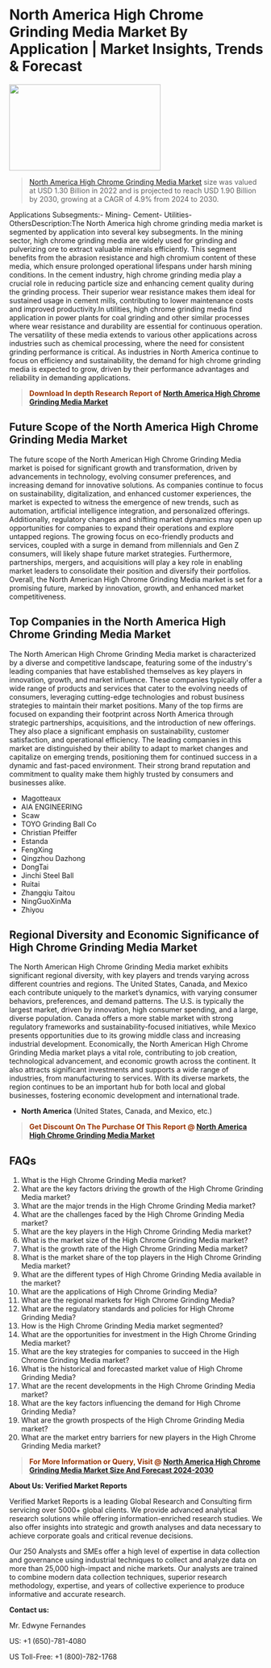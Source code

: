 <p><h1>North America High Chrome Grinding Media Market By Application | Market Insights, Trends & Forecast</h1><p><img class="aligncenter size-medium wp-image-105565" src="https://ffe5etoiles.com/wp-content/uploads/2025/01/MST7-300x171.png" alt="" width="300" height="171" /></p><blockquote><p><a href="https://www.verifiedmarketreports.com/download-sample/?rid=516260&utm_source=Github-NA&utm_medium=358" target="_blank">North America High Chrome Grinding Media Market</a> size was valued at USD 1.30 Billion in 2022 and is projected to reach USD 1.90 Billion by 2030, growing at a CAGR of 4.9% from 2024 to 2030.</p></blockquote>Applications Subsegments:- Mining- Cement- Utilities- OthersDescription:The North America high chrome grinding media market is segmented by application into several key subsegments. In the mining sector, high chrome grinding media are widely used for grinding and pulverizing ore to extract valuable minerals efficiently. This segment benefits from the abrasion resistance and high chromium content of these media, which ensure prolonged operational lifespans under harsh mining conditions. In the cement industry, high chrome grinding media play a crucial role in reducing particle size and enhancing cement quality during the grinding process. Their superior wear resistance makes them ideal for sustained usage in cement mills, contributing to lower maintenance costs and improved productivity.In utilities, high chrome grinding media find application in power plants for coal grinding and other similar processes where wear resistance and durability are essential for continuous operation. The versatility of these media extends to various other applications across industries such as chemical processing, where the need for consistent grinding performance is critical. As industries in North America continue to focus on efficiency and sustainability, the demand for high chrome grinding media is expected to grow, driven by their performance advantages and reliability in demanding applications.</p><blockquote><p><span style="color: #993300;"><strong>Download In depth Research Report of <a href="https://www.verifiedmarketreports.com/download-sample/?rid=516260&utm_source=Github-NA&utm_medium=358">North America High Chrome Grinding Media Market</a></strong></span></p></blockquote><h2>Future Scope of the North America High Chrome Grinding Media Market</h2><p>The future scope of the North American High Chrome Grinding Media market is poised for significant growth and transformation, driven by advancements in technology, evolving consumer preferences, and increasing demand for innovative solutions. As companies continue to focus on sustainability, digitalization, and enhanced customer experiences, the market is expected to witness the emergence of new trends, such as automation, artificial intelligence integration, and personalized offerings. Additionally, regulatory changes and shifting market dynamics may open up opportunities for companies to expand their operations and explore untapped regions. The growing focus on eco-friendly products and services, coupled with a surge in demand from millennials and Gen Z consumers, will likely shape future market strategies. Furthermore, partnerships, mergers, and acquisitions will play a key role in enabling market leaders to consolidate their position and diversify their portfolios. Overall, the North American High Chrome Grinding Media market is set for a promising future, marked by innovation, growth, and enhanced market competitiveness.</p><h2>Top Companies in the North America High Chrome Grinding Media Market</h2><p>The North American High Chrome Grinding Media market is characterized by a diverse and competitive landscape, featuring some of the industry's leading companies that have established themselves as key players in innovation, growth, and market influence. These companies typically offer a wide range of products and services that cater to the evolving needs of consumers, leveraging cutting-edge technologies and robust business strategies to maintain their market positions. Many of the top firms are focused on expanding their footprint across North America through strategic partnerships, acquisitions, and the introduction of new offerings. They also place a significant emphasis on sustainability, customer satisfaction, and operational efficiency. The leading companies in this market are distinguished by their ability to adapt to market changes and capitalize on emerging trends, positioning them for continued success in a dynamic and fast-paced environment. Their strong brand reputation and commitment to quality make them highly trusted by consumers and businesses alike.</p><p><ul><li>Magotteaux </li><li> AIA ENGINEERING </li><li> Scaw </li><li> TOYO Grinding Ball Co </li><li> Christian Pfeiffer </li><li> Estanda </li><li> FengXing </li><li> Qingzhou Dazhong </li><li> DongTai </li><li> Jinchi Steel Ball </li><li> Ruitai </li><li> Zhangqiu Taitou </li><li> NingGuoXinMa </li><li> Zhiyou</li></ul></p><h2>Regional Diversity and Economic Significance of High Chrome Grinding Media Market</h2><p>The North American High Chrome Grinding Media market exhibits significant regional diversity, with key players and trends varying across different countries and regions. The United States, Canada, and Mexico each contribute uniquely to the market’s dynamics, with varying consumer behaviors, preferences, and demand patterns. The U.S. is typically the largest market, driven by innovation, high consumer spending, and a large, diverse population. Canada offers a more stable market with strong regulatory frameworks and sustainability-focused initiatives, while Mexico presents opportunities due to its growing middle class and increasing industrial development. Economically, the North American High Chrome Grinding Media market plays a vital role, contributing to job creation, technological advancement, and economic growth across the continent. It also attracts significant investments and supports a wide range of industries, from manufacturing to services. With its diverse markets, the region continues to be an important hub for both local and global businesses, fostering economic development and international trade.</p><ul> <li><strong>North America</strong> (United States, Canada, and Mexico, etc.)</li></ul><blockquote><p><span style="color: #993300;"><strong>Get Discount On The Purchase Of This Report @ <a href="https://www.verifiedmarketreports.com/ask-for-discount/?rid=516260&utm_source=Github-NA&utm_medium=358">North America High Chrome Grinding Media Market</a></strong></span></p></blockquote><h2>FAQs</h2><p><ol> <li>What is the High Chrome Grinding Media market?</div><div></li> <li>What are the key factors driving the growth of the High Chrome Grinding Media market?</div><div></li> <li>What are the major trends in the High Chrome Grinding Media market?</div><div></li> <li>What are the challenges faced by the High Chrome Grinding Media market?</div><div></li> <li>What are the key players in the High Chrome Grinding Media market?</div><div></li> <li>What is the market size of the High Chrome Grinding Media market?</div><div></li> <li>What is the growth rate of the High Chrome Grinding Media market?</div><div></li> <li>What is the market share of the top players in the High Chrome Grinding Media market?</div><div></li> <li>What are the different types of High Chrome Grinding Media available in the market?</div><div></li> <li>What are the applications of High Chrome Grinding Media?</div><div></li> <li>What are the regional markets for High Chrome Grinding Media?</div><div></li> <li>What are the regulatory standards and policies for High Chrome Grinding Media?</div><div></li> <li>How is the High Chrome Grinding Media market segmented?</div><div></li> <li>What are the opportunities for investment in the High Chrome Grinding Media market?</div><div></li> <li>What are the key strategies for companies to succeed in the High Chrome Grinding Media market?</div><div></li> <li>What is the historical and forecasted market value of High Chrome Grinding Media?</div><div></li> <li>What are the recent developments in the High Chrome Grinding Media market?</div><div></li> <li>What are the key factors influencing the demand for High Chrome Grinding Media?</div><div></li> <li>What are the growth prospects of the High Chrome Grinding Media market?</div><div></li> <li>What are the market entry barriers for new players in the High Chrome Grinding Media market?</div><div></li></ol></p><blockquote><p><span style="color: #993300;"><strong>For More Information or Query, Visit @ <a href="https://www.verifiedmarketreports.com/product/high-chrome-grinding-media-market/">North America High Chrome Grinding Media Market Size And Forecast 2024-2030</a></strong></span></p></blockquote><p><strong>About Us: Verified Market Reports</strong></p><p>Verified Market Reports is a leading Global Research and Consulting firm servicing over 5000+ global clients. We provide advanced analytical research solutions while offering information-enriched research studies. We also offer insights into strategic and growth analyses and data necessary to achieve corporate goals and critical revenue decisions.</p><p>Our 250 Analysts and SMEs offer a high level of expertise in data collection and governance using industrial techniques to collect and analyze data on more than 25,000 high-impact and niche markets. Our analysts are trained to combine modern data collection techniques, superior research methodology, expertise, and years of collective experience to produce informative and accurate research.</p><p><strong>Contact us:</strong></p><p>Mr. Edwyne Fernandes</p><p>US: +1 (650)-781-4080</p><p>US Toll-Free: +1 (800)-782-1768</p>

